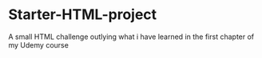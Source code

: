 # Starter-HTML-project
A small HTML challenge outlying what i have learned in the first chapter of my Udemy course
